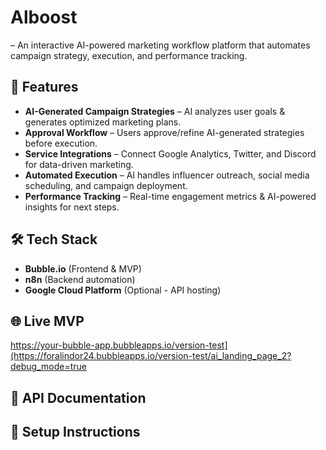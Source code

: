 # Alboost
– An interactive AI-powered marketing workflow platform that automates campaign strategy, execution, and performance tracking.

## 🌟 Features  
- **AI-Generated Campaign Strategies** – AI analyzes user goals & generates optimized marketing plans.  
- **Approval Workflow** – Users approve/refine AI-generated strategies before execution.  
- **Service Integrations** – Connect Google Analytics, Twitter, and Discord for data-driven marketing.  
- **Automated Execution** – AI handles influencer outreach, social media scheduling, and campaign deployment.  
- **Performance Tracking** – Real-time engagement metrics & AI-powered insights for next steps.  

## 🛠️ Tech Stack  
- **Bubble.io** (Frontend & MVP)  
- **n8n** (Backend automation)  
- **Google Cloud Platform** (Optional - API hosting)  

## 🌐 Live MVP  
https://your-bubble-app.bubbleapps.io/version-test](https://foralindor24.bubbleapps.io/version-test/ai_landing_page_2?debug_mode=true

## 📡 API Documentation  


## 📄 Setup Instructions  
